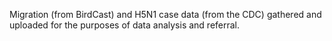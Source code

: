 Migration (from BirdCast) and H5N1 case data (from the CDC) gathered and uploaded for the purposes of data analysis and referral.
